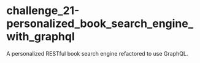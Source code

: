 # challenge_21-personalized_book_search_engine_with_graphql
A personalized RESTful book search engine refactored to use GraphQL.

